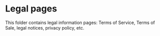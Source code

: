 # Legal pages

This folder contains legal information pages: Terms of Service, Terms of Sale, legal notices, privacy policy, etc.
